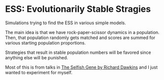 # ESS: Evolutionarily Stable Stragies

Simulations trying to find the ESS in various simple models.

The main idea is that we have rock-paper-scissor dynamics in a population. Then, that population randomly gets matched and scores are summed for various starting population proportions.

Strategies that result in stable population numbers will be favored since anything else will be punished.

Most of this is from talks in [The Selfish Gene by Richard Dawkins](https://en.wikipedia.org/wiki/The_Selfish_Gene) and I just wanted to experiment for myself.
